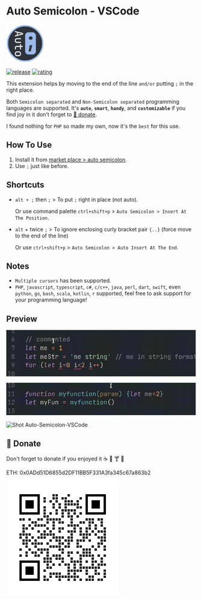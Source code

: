# Auto Semicolon - VSCode
<img src="https://github.com/myaaghubi/Auto-Semicolon-VSCode/blob/main/icon.png?raw=true" alt="Icon Auto Semicolon VSCode" width="100">

[![release](https://img.shields.io/github/release/myaaghubi/Auto-Semicolon-VSCode.svg?style=for-the-badge&logo=github&logoColor=white&colorA=2b303b&colorB=00e8c6)](https://github.com/myaaghubi/Auto-Semicolon-VSCode/releases/latest)
[![rating](https://img.shields.io/visual-studio-marketplace/stars/myaaghubi.auto-semicolon-vscode?style=for-the-badge&logo=reverbnation&logoColor=white&colorA=2b303b&colorB=FFE66D)](https://marketplace.visualstudio.com/items?itemName=myaaghubi.auto-semicolon-vscode)

This extension helps by moving to the end of the line `and/or` putting `;` in the right place. 

Both `Semicolon separated` and `Non-Semicolon separated` programming languages are supported.
It's **`auto`**, **`smart`**, **`handy`**, and **`customizable`** if you find joy in it don't forget to [🍔 donate](#-donate).

I found nothing for `PHP` so made my own, now it's the `best` for this use.

## How To Use
1. Install it from [market place > auto semicolon](https://marketplace.visualstudio.com/items?itemName=myaaghubi.auto-semicolon-vscode).
2. Use `;` just like before.


## Shortcuts
- `alt + ;` then `;` > To put `;` right in place (not auto).

    Or use command palette `ctrl+shift+p` > `Auto Semicolon > Insert At The Position`.
- `alt` + twice `;` > To ignore enclosing curly bracket pair `{..}` (force move to the end of the line)

    Or use `ctrl+shift+p` > `Auto Semicolon > Auto Insert At The End`.

## Notes
- `Multiple cursors` has been supported.
- `PHP`, `javascript`, `typescript`, `c#`, `c/c++`, `java`, `perl`, `dart`, `swift`, even `python`, `go`, `bash`, `scala`, `kotlin`, `r` supported, feel free to ask support for your programming language!

## Preview
![Shot Auto-Semicolon-VSCode](assets/auto-semicolon1.gif)

![Shot Auto-Semicolon-VSCode](assets/auto-semicolon2.gif)

![Shot Auto-Semicolon-VSCode](assets/auto-semicolon3.gif)

## 🍔 Donate
Don't forget to donate if you enjoyed it ☕ 🍺 🍸 🍔

ETH: 0x0ADd51D6855d2DF11BB5F331A3fa345c67a863b2

![Ethereum](assets/ethereum.jpg?raw=true "Ethereum")